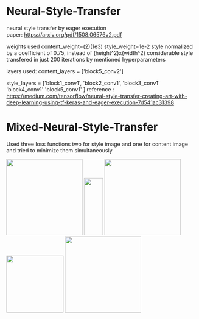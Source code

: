 # Neural-Style-Transfer
neural style transfer by eager execution  
paper: https://arxiv.org/pdf/1508.06576v2.pdf

weights used content_weight=(2)(1e3) style_weight=1e-2
style normalized by a coefficient of 0.75, instead of (height^2)x(width^2) 
considerable style transfered in just 200 iterations by mentioned hyperparameters 

layers used:
content_layers = ['block5_conv2'] 

style_layers = ['block1_conv1',
                'block2_conv1',
                'block3_conv1'
                'block4_conv1'
                'block5_conv1'
               ]
 reference : https://medium.com/tensorflow/neural-style-transfer-creating-art-with-deep-learning-using-tf-keras-and-eager-execution-7d541ac31398

# Mixed-Neural-Style-Transfer
Used three loss functions two for style image and one for content image
and tried to minimize them simultaneously

<p float="left">
  <img src="https://github.com/iamnotahumanbecauseiamabot/Neural-Style-Transfer/blob/master/results/download%20(25).png" width="200" />
  <img src="https://image.flaticon.com/icons/svg/61/61112.svg" width="50" height="150"/>
  <img src="https://github.com/iamnotahumanbecauseiamabot/Neural-Style-Transfer/blob/master/results/download%20(26).png" width="200" />
  <img src="https://i.pinimg.com/originals/b3/08/13/b30813efd2939f274b79b5c7ec050b04.jpg" width="150" height="150"/>
  <img src="https://github.com/iamnotahumanbecauseiamabot/Neural-Style-Transfer/blob/master/results/download%20(27).png" width="200" />
</p>
